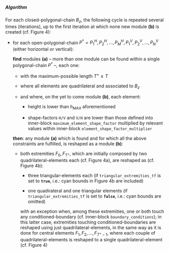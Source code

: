 
##### Algorithm #####

For each closed-polygonal-chain $B_z$, the following cycle is repeated several times (iterations), up to the first iteration at which none new module **(b)** is created (cf. Figure 4):

+ for each open-polygonal-chain $P^*=P_1^H,P_2^H,\ldots,P_M^H,P_1^V,P_2^V,\ldots,P_N^V$ (either horizontal or vertical):

  **find** modules **(a)** – more than one module can be found within a single polygonal-chain $P^*$ –, each one:
  
  - with the maximum-possible length $T^{+}\ge T$
  
  - where all elements are quadrilateral and associated to $B_z$
  
  - and where, on the yet to come module **(b)**, each element:
  
    * height is lower than $h_{MAX}$ aforementioned
        
    * shape-factors `H/V` and `V/H` are lower than those defined into inner-block `maximum_element_shape_factor` multiplied by relevant values within inner-block `element_shape_factor_multiplier` 
      
  **then**: any module **(a)** which is found and for which all the above constraints are fulfilled, is reshaped as a module **(b)**: 
  
  - both extremities $F_0,F_{T^+}$, which are initially composed by two quadrilateral-elements each (cf. Figure 4a), are reshaped as (cf. Figure 4b):
    
    * three triangular-elements each (if `triangular_extremities_tf` is set to **`true`**, i.e.: cyan bounds in Figure 4b are included)
    
    * one quadirateral and one triangular elements (if `triangular_extremities_tf` is set to **`false`**, i.e.: cyan bounds are omitted)
    
    with an exception when, among these extremities, one or both touch any conditioned-boundary (cf. inner-block `boundary_conditions`); in this latter case, extremities touching conditioned-boundaries are reshaped using just quadrilateral-elements, in the same way as it is done for central elements $F_1,F_2,\ldots,F_{T^+-1}$, where each couple of quadrilateral-elements is reshaped to a single quadrilateral-element (cf. Figure 4)
